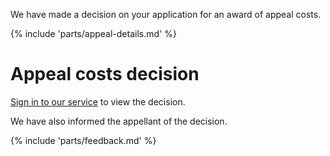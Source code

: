 We have made a decision on your application for an award of appeal costs.

{% include 'parts/appeal-details.md' %}

# Appeal costs decision

[Sign in to our service]({{front_office_url}}/manage-appeals/{{appeal_reference_number}}/appeal-details) to view the decision.

We have also informed the appellant of the decision.

{% include 'parts/feedback.md' %}
